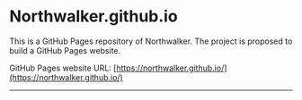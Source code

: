 # Northwalker.github.io

This is a GitHub Pages repository of Northwalker.
The project is proposed to build a GitHub Pages website.

GitHub Pages website URL: [https://northwalker.github.io/](https://northwalker.github.io/)

----------------

